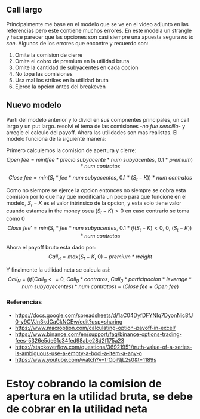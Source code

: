 ## Call largo
Principalmente me base en el modelo que se ve en el video adjunto en las referencias pero este contiene muchos errores. En este modela un strangle y hace parecer que las opciones son casi siempre una apuesta segura *no lo son*. Algunos de los errores que encontre y recuerdo son:
1. Omite la comision de cierre
2. Omite el cobro de premium en la utilidad bruta
3. Omite la cantidad de subyacentes en cada opcion
4. No topa las comisiones 
5. Usa mal los strikes en la utilidad bruta
6. Ejerce la opcion antes del breakeven


## Nuevo modelo
Parti del modelo anterior y lo dividi en sus compnentes principales, un call largo y un put largo. resolvi el tema de las comisiones -*no fue sencillo*- y arregle el calculo del payoff. Ahora las utilidades son mas realistas. El modelo funciona de la siguiente manera:

Primero calculemos la comision de apertura y cierre:
$$
Open \ fee = min(fee*precio \ subyacente*num \ subyacentes, \ 0.1*premium)*num \ contratos
$$

$$
Close \ fee = min(S_{t}*fee*num \ subyacentes, \ 0.1*(S_{t}-K))*num \ contratos
$$

Como no siempre se ejerce la opcion entonces no siempre se cobra esta comision por lo que hay que modificarla un poco para que funcione en el modelo, $S_{t}-K$ es el valor intrinsico de la opcion, y esta solo tiene valor cuando estamos in the money osea $(S_{t}-K)>0$ en caso contrario se toma como $0$
$$
Close \ fee' = min(S_{t}*fee*num \ subyacentes, \ 0.1*if(S_{t}-K)<0, \ 0, \ (S_{t}-K))*num \ contratos
$$

Ahora el payoff bruto esta dado por:
$$
Call_{B} = max(S_{t}-K, \ 0) - premium*weight 
$$

Y finalmente la utilidad neta se calcula asi:
$$
Call_{N} \ = \ (if(Call_{B}<=0, \ Call_{B}*contratos, \ Call_{B}*participacion*leverage*num \ subyayecentes)*num \ contratos) \ - \ (Close \ fee \ + \ Open \ fee)
$$




### Referencias
* https://docs.google.com/spreadsheets/d/1aC04DyfDFYNIq7DyonNic8fJ0-y9CVJn3kdCaCkNCEw/edit?usp=sharing
* https://www.macroption.com/calculating-option-payoff-in-excel/
* https://www.binance.com/en/support/faq/binance-options-trading-fees-5326e5de61c34fed98abe28d2f175a23
* https://stackoverflow.com/questions/36921951/truth-value-of-a-series-is-ambiguous-use-a-empty-a-bool-a-item-a-any-o
* https://www.youtube.com/watch?v=trOpiNjL2s0&t=1189s




# Estoy cobrando la comision de apertura en la utilidad bruta, se debe de cobrar en la utilidad neta